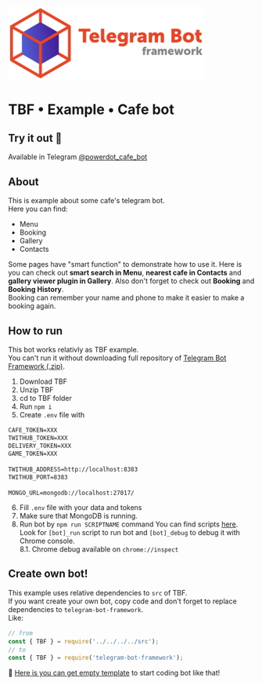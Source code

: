 <img src="https://github.com/powerdot/Telegram-Bot-Framework/blob/master/assets/head1-crop-trans.png?raw=true" width=400/>

# TBF • Example • Cafe bot

## Try it out 🚀

Available in Telegram [@powerdot_cafe_bot](https://t.me/powerdot_cafe_bot)

## About

This is example about some cafe's telegram bot.  
Here you can find:
* Menu
* Booking
* Gallery
* Contacts

Some pages have "smart function" to demonstrate how to use it.
Here is you can check out **smart search in Menu**, **nearest cafe in Contacts** and **gallery viewer plugin in Gallery**. Also don't forget to check out **Booking** and **Booking History**.  
Booking can remember your name and phone to make it easier to make a booking again.


## How to run

This bot works relativly as TBF example.  
You can't run it without downloading full repository of [Telegram Bot Framework (.zip)](https://github.com/powerdot/Telegram-Bot-Framework/archive/refs/heads/master.zip).  
1. Download TBF
2. Unzip TBF
3. cd to TBF folder
4. Run `npm i`
5. Create `.env` file with
```
CAFE_TOKEN=XXX
TWITHUB_TOKEN=XXX
DELIVERY_TOKEN=XXX
GAME_TOKEN=XXX

TWITHUB_ADDRESS=http://localhost:8383
TWITHUB_PORT=8383

MONGO_URL=mongodb://localhost:27017/
```
6. Fill `.env` file with your data and tokens
7. Make sure that MongoDB is running.
8. Run bot by `npm run SCRIPTNAME` command
You can find scripts [here](https://github.com/powerdot/Telegram-Bot-Framework/blob/master/package.json).  
Look for `[bot]_run` script to run bot and `[bot]_debug` to debug it with Chrome console.  
8.1. Chrome debug available on `chrome://inspect`

## Create own bot!

This example uses relative dependencies to `src` of TBF.  
If you want create your own bot, copy code and don't forget to replace dependencies to `telegram-bot-framework`.  
Like:  
```js
// from
const { TBF } = require('../../../../src');
// to
const { TBF } = require('telegram-bot-framework');
```

🕺 [Here is you can get empty template](https://github.com/powerdot/TBF-b-template) to start coding bot like that!
